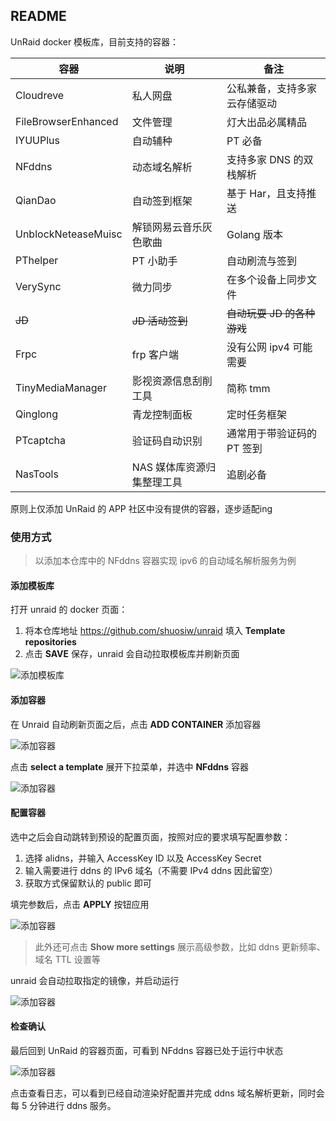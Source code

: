 ## README

UnRaid docker 模板库，目前支持的容器：

| 容器 | 说明 | 备注 |
|---|---|---|
| Cloudreve | 私人网盘 | 公私兼备，支持多家云存储驱动 |
| FileBrowserEnhanced | 文件管理 | 灯大出品必属精品 |
| IYUUPlus | 自动辅种 | PT 必备 |
| NFddns | 动态域名解析 | 支持多家 DNS 的双栈解析 |
| QianDao | 自动签到框架 | 基于 Har，且支持推送 |
| UnblockNeteaseMuisc | 解锁网易云音乐灰色歌曲 | Golang 版本 |
| PThelper | PT 小助手 | 自动刷流与签到 |
| VerySync | 微力同步 | 在多个设备上同步文件 |
| ~~JD~~ | ~~JD 活动签到~~ | ~~自动玩耍 JD 的各种游戏~~ |
| Frpc | frp 客户端 | 没有公网 ipv4 可能需要 |
| TinyMediaManager | 影视资源信息刮削工具 | 简称 tmm |
| Qinglong | 青龙控制面板 | 定时任务框架 |
| PTcaptcha | 验证码自动识别 | 通常用于带验证码的 PT 签到 |
| NasTools | NAS 媒体库资源归集整理工具 | 追剧必备 |

原则上仅添加 UnRaid 的 APP 社区中没有提供的容器，逐步适配ing

### 使用方式

> 以添加本仓库中的 NFddns 容器实现 ipv6 的自动域名解析服务为例


#### 添加模板库

打开 unraid 的 docker 页面：

1. 将本仓库地址 https://github.com/shuosiw/unraid 填入 **Template repositories**
2. 点击 **SAVE** 保存，unraid 会自动拉取模板库并刷新页面

![添加模板库](https://raw.githubusercontent.com/shuosiw/unraid/master/.assets/add-unraid-docker-template1.jpg)


#### 添加容器

在 Unraid 自动刷新页面之后，点击 **ADD CONTAINER** 添加容器

![添加容器](https://raw.githubusercontent.com/shuosiw/unraid/master/.assets/add-unraid-docker-template2.jpg)


点击 **select a template** 展开下拉菜单，并选中 **NFddns** 容器

![添加容器](https://raw.githubusercontent.com/shuosiw/unraid/master/.assets/add-unraid-docker-template3.jpg)


#### 配置容器


选中之后会自动跳转到预设的配置页面，按照对应的要求填写配置参数：

1. 选择 alidns，并输入 AccessKey ID 以及 AccessKey Secret
2. 输入需要进行 ddns 的 IPv6 域名（不需要 IPv4 ddns 因此留空）
3. 获取方式保留默认的 public 即可

填完参数后，点击 **APPLY** 按钮应用

![添加容器](https://raw.githubusercontent.com/shuosiw/unraid/master/.assets/add-unraid-docker-template4.jpg)

> 此外还可点击 **Show more settings** 展示高级参数，比如 ddns 更新频率、域名 TTL 设置等

unraid 会自动拉取指定的镜像，并启动运行

![添加容器](https://raw.githubusercontent.com/shuosiw/unraid/master/.assets/add-unraid-docker-template5.jpg)


#### 检查确认

最后回到 UnRaid 的容器页面，可看到 NFddns 容器已处于运行中状态

![添加容器](https://raw.githubusercontent.com/shuosiw/unraid/master/.assets/add-unraid-docker-template6.jpg)

点击查看日志，可以看到已经自动渲染好配置并完成 ddns 域名解析更新，同时会每 5 分钟进行 ddns 服务。


